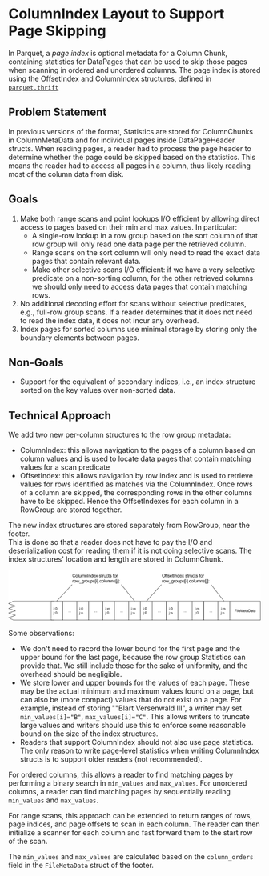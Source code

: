 <!--
  - Licensed to the Apache Software Foundation (ASF) under one
  - or more contributor license agreements.  See the NOTICE file
  - distributed with this work for additional information
  - regarding copyright ownership.  The ASF licenses this file
  - to you under the Apache License, Version 2.0 (the
  - "License"); you may not use this file except in compliance
  - with the License.  You may obtain a copy of the License at
  -
  -   http://www.apache.org/licenses/LICENSE-2.0
  -
  - Unless required by applicable law or agreed to in writing,
  - software distributed under the License is distributed on an
  - "AS IS" BASIS, WITHOUT WARRANTIES OR CONDITIONS OF ANY
  - KIND, either express or implied.  See the License for the
  - specific language governing permissions and limitations
  - under the License.
  -->

# ColumnIndex Layout to Support Page Skipping

In Parquet, a *page index* is optional metadata for a
Column Chunk, containing statistics for DataPages that can be used
to skip those pages when scanning in ordered and unordered columns.
The page index is stored using the OffsetIndex and ColumnIndex structures,
defined in [`parquet.thrift`](src/main/thrift/parquet.thrift)

## Problem Statement
In previous versions of the format, Statistics are stored for ColumnChunks in
ColumnMetaData and for individual pages inside DataPageHeader structs. When
reading pages, a reader had to process the page header to determine
whether the page could be skipped based on the statistics. This means the reader
had to access all pages in a column, thus likely reading most of the column
data from disk.

## Goals
1. Make both range scans and point lookups I/O efficient by allowing direct
   access to pages based on their min and max values. In particular:
    *  A single-row lookup in a row group based on the sort column of that row group
  will only read one data page per the retrieved column.
    * Range scans on the sort column will only need to read the exact data 
      pages that contain relevant data.
    * Make other selective scans I/O efficient: if we have a very selective
      predicate on a non-sorting column, for the other retrieved columns we
      should only need to access data pages that contain matching rows.
2. No additional decoding effort for scans without selective predicates, e.g.,
   full-row group scans. If a reader determines that it does not need to read 
   the index data, it does not incur any overhead.
3. Index pages for sorted columns use minimal storage by storing only the
   boundary elements between pages.

## Non-Goals
* Support for the equivalent of secondary indices, i.e., an index structure
  sorted on the key values over non-sorted data.


## Technical Approach

We add two new per-column structures to the row group metadata:
* ColumnIndex: this allows navigation to the pages of a column based on column
  values and is used to locate data pages that contain matching values for a
  scan predicate
* OffsetIndex: this allows navigation by row index and is used to retrieve
  values for rows identified as matches via the ColumnIndex. Once rows of a
  column are skipped, the corresponding rows in the other columns have to be
  skipped. Hence the OffsetIndexes for each column in a RowGroup are stored
  together.

The new index structures are stored separately from RowGroup, near the footer.  
This is done so that a reader does not have to pay the I/O and deserialization 
cost for reading them if it is not doing selective scans. The index structures'
location and length are stored in ColumnChunk.

 ![Page Index Layout](doc/images/PageIndexLayout.png)

Some observations:
* We don't need to record the lower bound for the first page and the upper
  bound for the last page, because the row group Statistics can provide that.
  We still include those for the sake of uniformity, and the overhead should be
  negligible.
* We store lower and upper bounds for the values of each page. These may be the
  actual minimum and maximum values found on a page, but can also be (more
  compact) values that do not exist on a page. For example, instead of storing
  ""Blart Versenwald III", a writer may set `min_values[i]="B"`,
  `max_values[i]="C"`. This allows writers to truncate large values and writers
  should use this to enforce some reasonable bound on the size of the index
  structures.
* Readers that support ColumnIndex should not also use page statistics. The
  only reason to write page-level statistics when writing ColumnIndex structs
  is to support older readers (not recommended).

For ordered columns, this allows a reader to find matching pages by performing
a binary search in `min_values` and `max_values`. For unordered columns, a
reader can find matching pages by sequentially reading `min_values` and
`max_values`.

For range scans, this approach can be extended to return ranges of rows, page
indices, and page offsets to scan in each column. The reader can then
initialize a scanner for each column and fast forward them to the start row of
the scan.

The `min_values` and `max_values` are calculated based on the `column_orders`
field in the `FileMetaData` struct of the footer.
